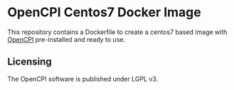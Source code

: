 # OpenCPI Centos7 Docker Image

This repository contains a Dockerfile to create a centos7 based image with [OpenCPI](https://www.opencpi.org/) pre-installed and ready to use.

## Licensing

The OpenCPI software is published under LGPL v3.
